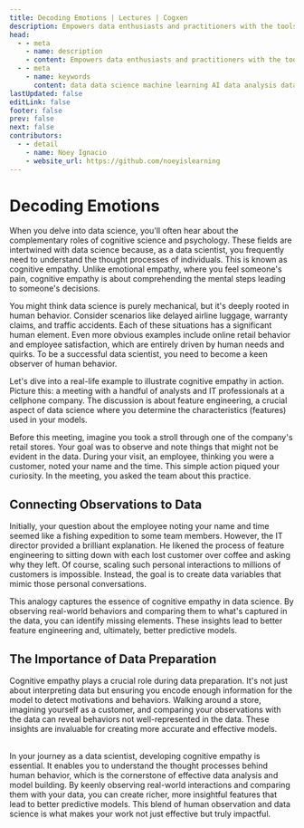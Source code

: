 ```yaml
---
title: Decoding Emotions | Lectures | Cogxen
description: Empowers data enthusiasts and practitioners with the tools and knowledge to unlock the potential of data.
head:
  - - meta
    - name: description
    - content: Empowers data enthusiasts and practitioners with the tools and knowledge to unlock the potential of data.
  - - meta
    - name: keywords
      content: data data science machine learning AI data analysis data-driven data enthusiasts data practitioners
lastUpdated: false
editLink: false
footer: false
prev: false
next: false
contributors:
  - - detail
    - name: Noey Ignacio
    - website_url: https://github.com/noeyislearning
---
```


# Decoding Emotions

When you delve into data science, you'll often hear about the complementary roles of cognitive science and psychology. These fields are intertwined with data science because, as a data scientist, you frequently need to understand the thought processes of individuals. This is known as cognitive empathy. Unlike emotional empathy, where you feel someone's pain, cognitive empathy is about comprehending the mental steps leading to someone's decisions.

You might think data science is purely mechanical, but it's deeply rooted in human behavior. Consider scenarios like delayed airline luggage, warranty claims, and traffic accidents. Each of these situations has a significant human element. Even more obvious examples include online retail behavior and employee satisfaction, which are entirely driven by human needs and quirks. To be a successful data scientist, you need to become a keen observer of human behavior.

Let's dive into a real-life example to illustrate cognitive empathy in action. Picture this: a meeting with a handful of analysts and IT professionals at a cellphone company. The discussion is about feature engineering, a crucial aspect of data science where you determine the characteristics (features) used in your models.

Before this meeting, imagine you took a stroll through one of the company's retail stores. Your goal was to observe and note things that might not be evident in the data. During your visit, an employee, thinking you were a customer, noted your name and the time. This simple action piqued your curiosity. In the meeting, you asked the team about this practice.

## Connecting Observations to Data

Initially, your question about the employee noting your name and time seemed like a fishing expedition to some team members. However, the IT director provided a brilliant explanation. He likened the process of feature engineering to sitting down with each lost customer over coffee and asking why they left. Of course, scaling such personal interactions to millions of customers is impossible. Instead, the goal is to create data variables that mimic those personal conversations.

This analogy captures the essence of cognitive empathy in data science. By observing real-world behaviors and comparing them to what's captured in the data, you can identify missing elements. These insights lead to better feature engineering and, ultimately, better predictive models.

## The Importance of Data Preparation

Cognitive empathy plays a crucial role during data preparation. It's not just about interpreting data but ensuring you encode enough information for the model to detect motivations and behaviors. Walking around a store, imagining yourself as a customer, and comparing your observations with the data can reveal behaviors not well-represented in the data. These insights are invaluable for creating more accurate and effective models.

<br />
In your journey as a data scientist, developing cognitive empathy is essential. It enables you to understand the thought processes behind human behavior, which is the cornerstone of effective data analysis and model building. By keenly observing real-world interactions and comparing them with your data, you can create richer, more insightful features that lead to better predictive models. This blend of human observation and data science is what makes your work not just effective but truly impactful.
